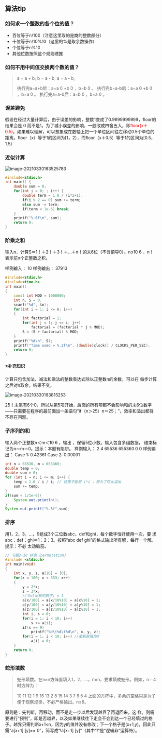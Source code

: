 ## 算法tip

### 如何求一个整数的各个位的值？

- 百位等于n/100（注意这里取的是商的整数部分）
- 十位等于n/10%10（这里的%是取余数操作）
- 个位等于n%10
- 其他位数按照这个规则递推

### 如何不用中间值交换两个数的值？

> a = a + b;
> b = a - b;
> a = a - b;
>
> 执行完a=a+b后：a=a 0 +b 0 ，b=b 0 。
> 执行完b=a-b后：a=a 0 +b 0 ，b=a 0 。
> 执行完a=a-b后：a=b 0 ，b=a 0 。

### 误差避免

假设在经过大量计算后，由于误差的影响，整数1变成了0.9999999999，floor的结果会是 0 而不是1。为了减小误差的影响，一般改成四舍五入，即<font color='red'>floor(x＋0.5)</font>。如果难以理解，可以想象成在数轴上把一个单位区间往左移动0.5个单位的距离。floor（x）等于1的区间为[1，2），而floor（x＋0.5）等于1的区间为[0.5，1.5）

### 近似计算

![image-20210330163525783](https://gitee.com/HappyBinbin/pcigo/raw/master/pic/20210330163525.png)

```c++
#include<stdio.h>
int main() {
    double sum = 0;
    for(int i = 0; ; i++) {
        double term = 1.0 / (i*2+1);
        if(i % 2 == 0) sum += term;
        else sum -= term;
        if(term < 1e-6) break;
    }
    printf("%.6f\n", sum);
    return 0;
}
```

### 阶乘之和

输入n，计算S＝1！＋2！＋3！＋…＋n！的末6位（不含前导0）。n≤10 6 ，n！表示前n个正整数之积。

样例输入： 10
样例输出： 37913

```c++
#include<stdio.h>
#include<time.h>
int main()
{
    const int MOD = 1000000;
    int n, S = 0;
    scanf("%d", &n);
    for(int i = 1; i <= n; i++)
    {
        int factorial = 1;
        for(int j = 1; j <= i; j++)
            factorial = (factorial * j % MOD);
        S = (S + factorial) % MOD;
    }
    printf("%d\n", S);
    printf("Time used = %.2f\n", (double)clock() / CLOCKS_PER_SEC);
    return 0;
}
```

#### :star:补充知识

计算只包含加法、减法和乘法的整数表达式除以正整数n的余数，可以在
每步计算之后对n取余，结果不变。

![image-20210330163816253](https://gitee.com/HappyBinbin/pcigo/raw/master/pic/20210330163816.png)

25！末尾有6个0，所以从第5项开始，后面的所有项都不会影响和的末6位数字——只需要在程序的最前面加一条语句“if（n＞25）n＝25；”，效率和溢出都将不存在问题。

### 子序列的和

输入两个正整数n＜m＜10 6 ，输出 ，保留5位小数。输入包含多组数据，
结束标记为n＝m＝0。提示：本题有陷阱。
样例输入：
2 4
65536 655360
0 0
样例输出：
Case 1: 0.42361
Case 2: 0.00001

```java
int n = 65536, m = 655360;
double temp = 0;
double sum = 0;
for (int i = n; i <= m; i++) {
    temp = 1.0 / i / i; // 这里不能是 i*i ，是为了防止溢出
    sum += temp;
}
if(sum < 1/1e-6){
    System.out.println();
}
System.out.printf("%.5f",sum);
```



### 排序

用1，2，3，…，9组成3个三位数abc，def和ghi，每个数字恰好使用一次，要
求abc：def：ghi＝1：2：3。按照“abc def ghi”的格式输出所有解，每行一个解。提示：不必
太动脑筋。

```c++
// 习题2-10 样例（permutation）
#include <stdio.h>
int main(void)
{
	int x, y, z, a[10] = {0};
	for(x = 100; x < 333; x++)
	{
		y = 2*x;
		z = 3*x;
		//令a[出现的数字] = 1
		a[x/100] = a[x/10%10] = a[x%10] = 1;
		a[y/100] = a[y/10%10] = a[y%10] = 1;
		a[z/100] = a[z/10%10] = a[z%10] = 1;
		int i, s = 0;
		for(i = 1; i < 10; i++)
			s += a[i];
		if(s == 9)
			printf("%d\t%d\t%d\n", x, y, z);
		for(i = 1; i < 10; i++)	//重新赋值为0
			a[i] = 0;
	}
	return 0;
}
```

### 蛇形填数

> 蛇形填数。在n×n方阵里填入1，2，…，n×n，要求填成蛇形。例如，n＝4时方阵为：
>
> 10 11 12  1
> 9   16 13  2
> 8   15 14  3
> 7   6   5   4
> 上面的方阵中，多余的空格只是为了便于观察规律，不必严格输出。n≤8。

原则是：先判断，再移动，而不是走一步以后发现越界了再退回来。这
样，则需要进行“预判”，即是否越界，以及如果继续往下走会不会到达一个已经填过的格子。越界只需判断x+1<n，因为y的值并没有修改；下一个格子是(x+1,y)，因此只需“a[x+1] [y]== 0”，简写成“!a[x+1] [y]”（其中“!”是“逻辑非”运算符）。



